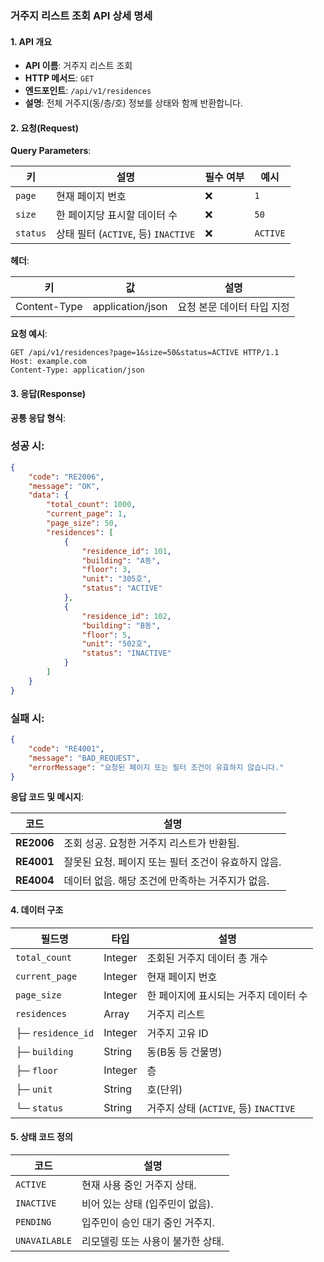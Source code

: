 ### 거주지 리스트 조회 API 상세 명세
#### **1. API 개요**
- **API 이름**: 거주지 리스트 조회
- **HTTP 메서드**: `GET`
- **엔드포인트**: `/api/v1/residences`
- **설명**: 전체 거주지(동/층/호) 정보를 상태와 함께 반환합니다.

#### **2. 요청(Request)**
**Query Parameters**:

| **키** | **설명** | **필수 여부** | **예시** |
| --- | --- | --- | --- |
| `page` | 현재 페이지 번호 | ❌ | `1` |
| `size` | 한 페이지당 표시할 데이터 수 | ❌ | `50` |
| `status` | 상태 필터 (`ACTIVE`, 등) `INACTIVE` | ❌ | `ACTIVE` |
**헤더**:

| **키** | **값** | **설명** |
| --- | --- | --- |
| Content-Type | application/json | 요청 본문 데이터 타입 지정 |
**요청 예시**:
``` http
GET /api/v1/residences?page=1&size=50&status=ACTIVE HTTP/1.1
Host: example.com
Content-Type: application/json
```
#### **3. 응답(Response)**
**공통 응답 형식**:
### 성공 시:
``` json
{
    "code": "RE2006",
    "message": "OK",
    "data": {
        "total_count": 1000,
        "current_page": 1,
        "page_size": 50,
        "residences": [
            {
                "residence_id": 101,
                "building": "A동",
                "floor": 3,
                "unit": "305호",
                "status": "ACTIVE"
            },
            {
                "residence_id": 102,
                "building": "B동",
                "floor": 5,
                "unit": "502호",
                "status": "INACTIVE"
            }
        ]
    }
}
```
### 실패 시:
``` json
{
    "code": "RE4001",
    "message": "BAD_REQUEST",
    "errorMessage": "요청된 페이지 또는 필터 조건이 유효하지 않습니다."
}
```
**응답 코드 및 메시지**:

| **코드** | **설명** |
| --- | --- |
| **RE2006** | 조회 성공. 요청한 거주지 리스트가 반환됨. |
| **RE4001** | 잘못된 요청. 페이지 또는 필터 조건이 유효하지 않음. |
| **RE4004** | 데이터 없음. 해당 조건에 만족하는 거주지가 없음. |
#### **4. 데이터 구조**

| **필드명** | **타입** | **설명** |
| --- | --- | --- |
| `total_count` | Integer | 조회된 거주지 데이터 총 개수 |
| `current_page` | Integer | 현재 페이지 번호 |
| `page_size` | Integer | 한 페이지에 표시되는 거주지 데이터 수 |
| `residences` | Array | 거주지 리스트 |
| ├─ `residence_id` | Integer | 거주지 고유 ID |
| ├─ `building` | String | 동(B동 등 건물명) |
| ├─ `floor` | Integer | 층 |
| ├─ `unit` | String | 호(단위) |
| └─ `status` | String | 거주지 상태 (`ACTIVE`, 등) `INACTIVE` |
#### **5. 상태 코드 정의**

| **코드** | **설명** |
| --- | --- |
| `ACTIVE` | 현재 사용 중인 거주지 상태. |
| `INACTIVE` | 비어 있는 상태 (입주민이 없음). |
| `PENDING` | 입주민이 승인 대기 중인 거주지. |
| `UNAVAILABLE` | 리모델링 또는 사용이 불가한 상태. |
